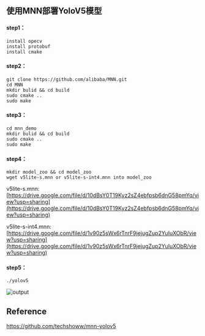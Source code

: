## 使用MNN部署YoloV5模型  

#### step1：  
```
install opecv
install protobuf
install cmake
```

#### step2：  
```
git clone https://github.com/alibaba/MNN.git
cd MNN
mkdir bulid && cd build
sudo cmake ..
sudo make
```

#### step3：  
```
cd mnn_demo
mkdir bulid && cd build
sudo cmake ..
sudo make
```

#### step4：  
```
mkdir model_zoo && cd model_zoo
wget v5lite-s.mnn or v5lite-s-int4.mnn into model_zoo
```

v5lite-s.mnn: [https://drive.google.com/file/d/10dBsY0T19Kyz2sZ4ebfpsb6dnG58pmYq/view?usp=sharing](https://drive.google.com/file/d/10dBsY0T19Kyz2sZ4ebfpsb6dnG58pmYq/view?usp=sharing)

v5lite-s-int4.mnn: [https://drive.google.com/file/d/1v90z5sWx6rTnrF9jejugZup2YuIuXObR/view?usp=sharing](https://drive.google.com/file/d/1v90z5sWx6rTnrF9jejugZup2YuIuXObR/view?usp=sharing)

#### step5：  
```
./yolov5
```
![output](https://user-images.githubusercontent.com/82716366/135485823-d22486ac-ee5a-41a6-bec5-74116f0bcb47.jpg)

## Reference

https://github.com/techshoww/mnn-yolov5
